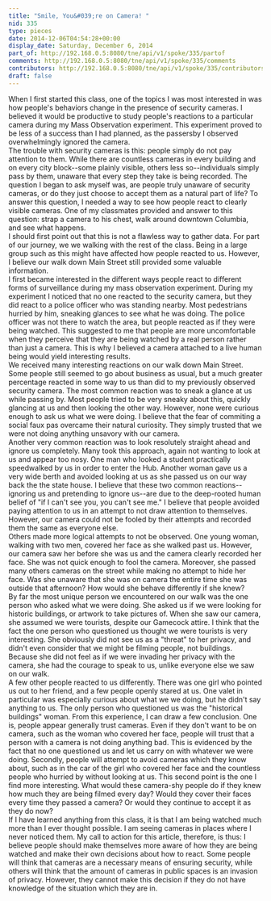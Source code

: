 ```yaml
---
title: "Smile, You&#039;re on Camera! "
nid: 335
type: pieces
date: 2014-12-06T04:54:28+00:00
display_date: Saturday, December 6, 2014
part_of: http://192.168.0.5:8080/tne/api/v1/spoke/335/partof
comments: http://192.168.0.5:8080/tne/api/v1/spoke/335/comments
contributors: http://192.168.0.5:8080/tne/api/v1/spoke/335/contributors
draft: false
---
```


<div> When I first started this class, one of the topics I was most interested in was how people's behaviors change in the presence of security cameras. I believed it would be productive to study people's reactions to a particular camera during my Mass Observation experiment. This experiment proved to be less of a success than I had planned, as the passersby I observed overwhelmingly ignored the camera.</div><div></div><div> The trouble with security cameras is this: people simply do not pay attention to them. While there are countless cameras in every building and on every city block--some plainly visible, others less so--individuals simply pass by them, unaware that every step they take is being recorded. The question I began to ask myself was, are people truly unaware of security cameras, or do they just choose to accept them as a natural part of life? To answer this question, I needed a way to see how people react to clearly visible cameras. One of my classmates provided and answer to this question: strap a camera to his chest, walk around downtown Columbia, and see what happens.</div><div></div><div> I should first point out that this is not a flawless way to gather data. For part of our journey, we we walking with the rest of the class. Being in a large group such as this might have affected how people reacted to us. However, I believe our walk down Main Street still provided some valuable information.</div><div></div><div> I first became interested in the different ways people react to different forms of surveillance during my mass observation experiment. During my experiment I noticed that no one reacted to the security camera, but they did react to a police officer who was standing nearby. Most pedestrians hurried by him, sneaking glances to see what he was doing. The police officer was not there to watch the area, but people reacted as if they were being watched. This suggested to me that people are more uncomfortable when they perceive that they are being watched by a real person rather than just a camera. This is why I believed a camera attached to a live human being would yield interesting results.</div><div></div><div> We received many interesting reactions on our walk down Main Street. Some people still seemed to go about business as usual, but a much greater percentage reacted in some way to us than did to my previously observed security camera. The most common reaction was to sneak a glance at us while passing by. Most people tried to be very sneaky about this, quickly glancing at us and then looking the other way. However, none were curious enough to ask us what we were doing. I believe that the fear of commiting a social faux pas overcame their natural curiosity. They simply trusted that we were not doing anything unsavory with our camera.</div><div></div><div> Another very common reaction was to look resolutely straight ahead and ignore us completely. Many took this approach, again not wanting to look at us and appear too nosy. One man who looked a student practically speedwalked by us in order to enter the Hub. Another woman gave us a very wide berth and avoided looking at us as she passed us on our way back the the state house. I believe that these two common reactions--ignoring us and pretending to ignore us--are due to the deep-rooted human belief of "if I can't see you, you can't see me." I believe that people avoided paying attention to us in an attempt to not draw attention to themselves. However, our camera could not be fooled by their attempts and recorded them the same as everyone else. </div><div></div><div> Others made more logical attempts to not be observed. One young woman, walking with two men, covered her face as she walked past us. However, our camera saw her before she was us and the camera clearly recorded her face. She was not quick enough to fool the camera. Moreover, she passed many others cameras on the street while making no attempt to hide her face. Was she unaware that she was on camera the entire time she was outside that afternoon? How would she behave differently if she knew? </div><div></div><div> By far the most unique person we encountered on our walk was the one person who asked what we were doing. She asked us if we were looking for historic buildings, or artwork to take pictures of. When she saw our camera, she assumed we were tourists, despite our Gamecock attire. I think that the fact the one person who questioned us thought we were tourists is very interesting. She obviously did not see us as a "threat" to her privacy, and didn't even consider that we might be filming people, not buildings. Because she did not feel as if we were invading her privacy with the camera, she had the courage to speak to us, unlike everyone else we saw on our walk. </div><div></div><div> A few other people reacted to us differently. There was one girl who pointed us out to her friend, and a few people openly stared at us. One valet in particular was especially curious about what we we doing, but he didn't say anything to us. The only person who questioned us was the "historical buildings" woman. From this experience, I can draw a few conclusion. One is, people appear generally trust cameras. Even if they don't want to be on camera, such as the woman who covered her face, people will trust that a person with a camera is not doing anything bad. This is evidenced by the fact that no one questioned us and let us carry on with whatever we were doing. Secondly, people will attempt to avoid cameras which they know about, such as in the car of the girl who covered her face and the countless people who hurried by without looking at us. This second point is the one I find more interesting. What would these camera-shy people do if they knew how much they are being filmed every day? Would they cover their faces every time they passed a camera? Or would they continue to accept it as they do now? </div><div></div><div> If I have learned anything from this class, it is that I am being watched much more than I ever thought possible. I am seeing cameras in places where I never noticed them. My call to action for this article, therefore, is thus: I believe people should make themselves more aware of how they are being watched and make their own decisions about how to react. Some people will think that cameras are a necessary means of ensuring security, while others will think that the amount of cameras in public spaces is an invasion of privacy. However, they cannot make this decision if they do not have knowledge of the situation which they are in. </div>
